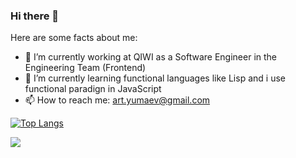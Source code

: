 ### Hi there 👋


Here are some facts about me:

- 🔭 I’m currently working at QIWI as a Software Engineer in the Engineering Team (Frontend)
- 🌱 I’m currently learning functional languages like Lisp and i use functional paradign in JavaScript
- 📫 How to reach me: art.yumaev@gmail.com


[![Top Langs](https://github-readme-stats.vercel.app/api/top-langs/?username=arturyumaev&layout=compact)](https://github.com/anuraghazra/github-readme-stats)

<span>
  <img align="left" src="https://github-readme-stats.vercel.app/api?username=arturyumaev&count_private=true&show_icons=true"/>
</span>

